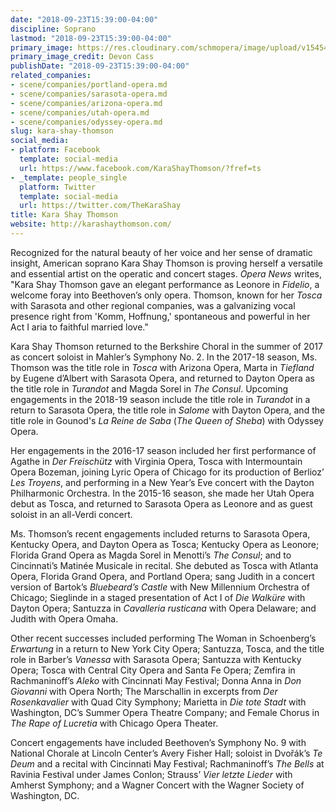 ```yaml
---
date: "2018-09-23T15:39:00-04:00"
discipline: Soprano
lastmod: "2018-09-23T15:39:00-04:00"
primary_image: https://res.cloudinary.com/schmopera/image/upload/v1545409169/media/webhook-uploads/1537731298274/Press_Photo.jpg.jpg
primary_image_credit: Devon Cass
publishDate: "2018-09-23T15:39:00-04:00"
related_companies:
- scene/companies/portland-opera.md
- scene/companies/sarasota-opera.md
- scene/companies/arizona-opera.md
- scene/companies/utah-opera.md
- scene/companies/odyssey-opera.md
slug: kara-shay-thomson
social_media:
- platform: Facebook
  template: social-media
  url: https://www.facebook.com/KaraShayThomson/?fref=ts
- _template: people_single
  platform: Twitter
  template: social-media
  url: https://twitter.com/TheKaraShay
title: Kara Shay Thomson
website: http://karashaythomson.com/
---
```


Recognized for the natural beauty of her voice and her sense of dramatic insight, American soprano Kara Shay Thomson is proving herself a versatile and essential artist on the operatic and concert stages. *Opera News* writes, "Kara Shay Thomson gave an elegant performance as Leonore in *Fidelio*, a welcome foray into Beethoven’s only opera. Thomson, known for her *Tosca* with Sarasota and other regional companies, was a galvanizing vocal presence right from 'Komm, Hoffnung,' spontaneous and powerful in her Act I aria to faithful married love." 

Kara Shay Thomson returned to the Berkshire Choral in the summer of 2017 as concert soloist in Mahler’s Symphony No. 2. In the 2017-18 season, Ms. Thomson was the title role in *Tosca* with Arizona Opera, Marta in *Tiefland* by Eugene d’Albert with Sarasota Opera, and returned to Dayton Opera as the title role in *Turandot* and Magda Sorel in *The Consul*. Upcoming engagements in the 2018-19 season include the title role in *Turandot* in a return to Sarasota Opera, the title role in *Salome* with Dayton Opera, and the title role in Gounod's *La Reine de Saba* (*The Queen of Sheba*) with Odyssey Opera. 

Her engagements in the 2016-17 season included her first performance of Agathe in *Der Freischütz* with Virginia Opera, Tosca with Intermountain Opera Bozeman, joining Lyric Opera of Chicago for its production of Berlioz’ *Les Troyens*, and performing in a New Year’s Eve concert with the Dayton Philharmonic Orchestra. In the 2015-16 season, she made her Utah Opera debut as Tosca, and returned to Sarasota Opera as Leonore and as guest soloist in an all-Verdi concert.

Ms. Thomson’s recent engagements included returns to Sarasota Opera, Kentucky Opera, and Dayton Opera as Tosca; Kentucky Opera as Leonore; Florida Grand Opera as Magda Sorel in Menotti’s *The Consul*; and to Cincinnati’s Matinée Musicale in recital. She debuted as Tosca with Atlanta Opera, Florida Grand Opera, and Portland Opera; sang Judith in a concert version of Bartok’s *Bluebeard’s Castle* with New Millennium Orchestra of Chicago; Sieglinde in a staged presentation of Act I of *Die Walküre* with Dayton Opera; Santuzza in *Cavalleria rusticana* with Opera Delaware; and Judith with Opera Omaha.  

Other recent successes included performing The Woman in Schoenberg’s *Erwartung* in a return to New York City Opera; Santuzza, Tosca, and the title role in Barber’s *Vanessa* with Sarasota Opera; Santuzza with Kentucky Opera; Tosca with Central City Opera and Santa Fe Opera; Zemfira in Rachmaninoff’s *Aleko* with Cincinnati May Festival; Donna Anna in *Don Giovanni* with Opera North; The Marschallin in excerpts from *Der Rosenkavalier* with Quad City Symphony; Marietta in *Die tote Stadt* with Washington, DC’s Summer Opera Theatre Company; and Female Chorus in *The Rape of Lucretia* with Chicago Opera Theater.  

Concert engagements have included Beethoven’s Symphony No. 9 with National Chorale at Lincoln Center’s Avery Fisher Hall; soloist in Dvořák’s *Te Deum* and a recital with Cincinnati May Festival; Rachmaninoff’s *The Bells* at Ravinia Festival under James Conlon; Strauss’ *Vier letzte Lieder* with Amherst Symphony; and a Wagner Concert with the Wagner Society of Washington, DC.
